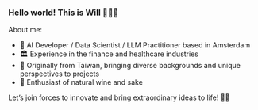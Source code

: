 ### Hello world! This is Will 🙋🏻‍♂️

About me:
- 🌷 AI Developer / Data Scientist / LLM Practitioner based in Amsterdam
- 🏛 Experience in the finance and healthcare industries
- 🧋 Originally from Taiwan, bringing diverse backgrounds and unique perspectives to projects
- 🍶 Enthusiast of natural wine and sake

Let’s join forces to innovate and bring extraordinary ideas to life! 🚀✨





